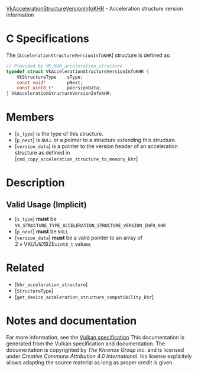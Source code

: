 [VkAccelerationStructureVersionInfoKHR](https://www.khronos.org/registry/vulkan/specs/1.3-extensions/man/html/VkAccelerationStructureVersionInfoKHR.html) - Acceleration structure version information

# C Specifications
The [`AccelerationStructureVersionInfoKHR`] structure is defined as:
```c
// Provided by VK_KHR_acceleration_structure
typedef struct VkAccelerationStructureVersionInfoKHR {
    VkStructureType    sType;
    const void*        pNext;
    const uint8_t*     pVersionData;
} VkAccelerationStructureVersionInfoKHR;
```

# Members
- [`s_type`] is the type of this structure.
- [`p_next`] is `NULL` or a pointer to a structure extending this structure.
- [`version_data`] is a pointer to the version header of an acceleration structure as defined in [`cmd_copy_acceleration_structure_to_memory_khr`]

# Description
## Valid Usage (Implicit)
-  [`s_type`] **must**  be `VK_STRUCTURE_TYPE_ACCELERATION_STRUCTURE_VERSION_INFO_KHR`
-  [`p_next`] **must**  be `NULL`
-  [`version_data`] **must**  be a valid pointer to an array of <span class="katex"><span class="katex-html" aria-hidden="true"><span class="base"><span class="strut" style="height:0.72777em;vertical-align:-0.08333em;"></span><span class="mord">2</span><span class="mspace" style="margin-right:0.2222222222222222em;"></span><span class="mbin">×</span><span class="mspace" style="margin-right:0.2222222222222222em;"></span></span><span class="base"><span class="strut" style="height:0.70625em;vertical-align:-0.09514em;"></span><span class="mord"><span class="mord mathtt">V</span><span class="mord mathtt">K</span><span class="mord mathtt">_</span><span class="mord mathtt">U</span><span class="mord mathtt">U</span><span class="mord mathtt">I</span><span class="mord mathtt">D</span><span class="mord mathtt">_</span><span class="mord mathtt">S</span><span class="mord mathtt">I</span><span class="mord mathtt">Z</span><span class="mord mathtt">E</span></span></span></span></span>`uint8_t` values

# Related
- [`khr_acceleration_structure`]
- [`StructureType`]
- [`get_device_acceleration_structure_compatibility_khr`]

# Notes and documentation
For more information, see the [Vulkan specification](https://www.khronos.org/registry/vulkan/specs/1.3-extensions/html/vkspec.html)
This documentation is generated from the Vulkan specification and documentation.
The documentation is copyrighted by *The Khronos Group Inc.* and is licensed under *Creative Commons Attribution 4.0 International*.
his license explicitely allows adapting the source material as long as proper credit is given.
        
